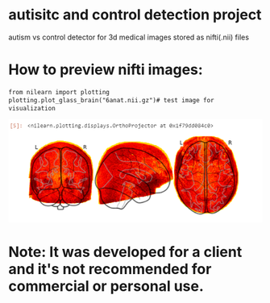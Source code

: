 # autisitc and control detection project
autism vs control detector for 3d medical images stored as nifti(.nii) files

# How to preview nifti images:
```
from nilearn import plotting
plotting.plot_glass_brain("6anat.nii.gz")# test image for visualization
```
![](image.PNG)

# Note: It was developed for a client and it's not recommended for commercial or personal use.
